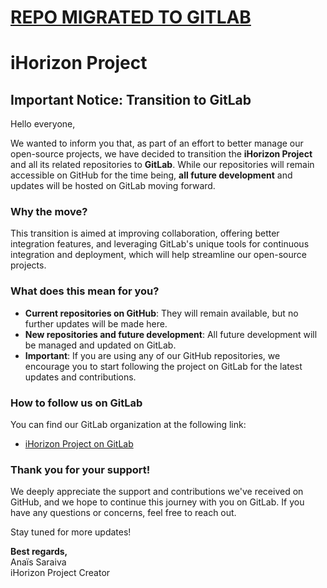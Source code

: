 # [REPO MIGRATED TO GITLAB](https://gitlab.com/ihrz/discord-regiveaways)

# iHorizon Project

## Important Notice: Transition to GitLab

Hello everyone,

We wanted to inform you that, as part of an effort to better manage our open-source projects, we have decided to transition the **iHorizon Project** and all its related repositories to **GitLab**. While our repositories will remain accessible on GitHub for the time being, **all future development** and updates will be hosted on GitLab moving forward.

### Why the move?
This transition is aimed at improving collaboration, offering better integration features, and leveraging GitLab's unique tools for continuous integration and deployment, which will help streamline our open-source projects.

### What does this mean for you?
- **Current repositories on GitHub**: They will remain available, but no further updates will be made here.
- **New repositories and future development**: All future development will be managed and updated on GitLab.
- **Important**: If you are using any of our GitHub repositories, we encourage you to start following the project on GitLab for the latest updates and contributions.

### How to follow us on GitLab
You can find our GitLab organization at the following link:
- [iHorizon Project on GitLab](https://gitlab.com/ihrz)

### Thank you for your support!
We deeply appreciate the support and contributions we've received on GitHub, and we hope to continue this journey with you on GitLab. If you have any questions or concerns, feel free to reach out.

Stay tuned for more updates!

**Best regards,**  
Anaïs Saraiva  
iHorizon Project Creator  